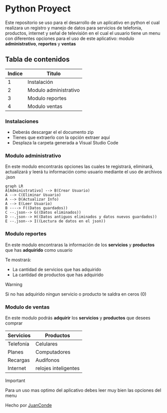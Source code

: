 # Python Proyect
Este repositorio se uso para el desarrollo de un aplicativo en python el cual realizara un registro y manejo de datos para servicios de telefonia, productos, internet y señal de televisión en el cual el usuario tiene un menu con diferentes opciones para el uso de este aplicativo: modulo **administrativo**, **reportes** y **ventas**  

## Tabla de contenidos
| Indice | Titulo  |
|--|--|
| 1 | Instalación |
| 2 | Modulo administrativo |
| 3 | Modulo reportes |
| 4 | Modulo ventas |


### Instalaciones 
- Deberás descargar el el documento zip 
- Tienes que extraerlo con la opción extraer aquí
- Desplaza la carpeta generada a Visual Studio Code

### Modulo administrativo

En este modulo encontrarás opciones las cuales te registrará, eliminará, actualizará y leerá tu información como usuario mediante el uso de archivos .json

```mermaid
graph LR
A[Administrativo] --> B(Crear Usuario)
A --> C(Eliminar Usuario)
A --> D(Actualizar Info)
A --> E(Leer Usuario)
B ----> F((Datos guardados))
C --.json--> G((Datos eliminados))
D --.json--> H((Datos antiguos eliminados y datos nuevos guardados))
E --.json--> I((Lectura de datos en el json)) 
```

### Modulo reportes

En este modulo encontraras la información de los **servicios** y **productos** que has **adquirido** como usuario
  
Te mostrará:
- La cantidad de servicios que has adquirido 
- La cantidad de productos que has adquirido

> [!WARNING]
> Si no has adquirido ningun servicio o producto te saldra en ceros (0)

### Modulo de ventas

En este modulo podrás **adquirir** los **servicios** y **productos** que desees comprar

| Servicios | Productos  |
|--|--|
| Telefonía | Celulares |
| Planes | Computadores |
| Recargas | Audifonos |
| Internet | relojes inteligentes |

> [!IMPORTANT]
> Para un uso mas optimo del aplicativo debes leer muy bien las opciones del menu

Hecho por [JuanConde](https://github.com/juanconde025)
